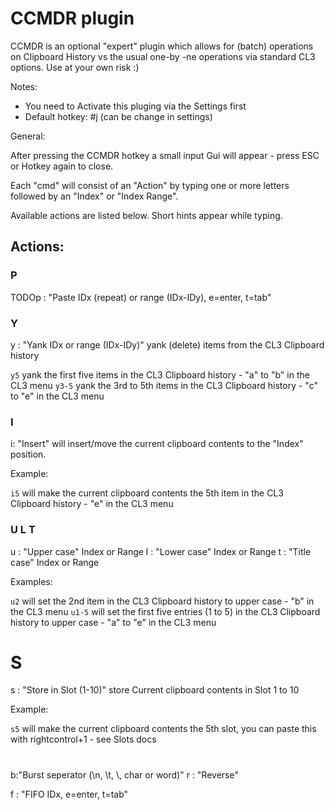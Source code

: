 ﻿# CCMDR plugin

CCMDR is an optional "expert" plugin which allows for (batch) operations on Clipboard History vs the usual one-by -ne operations via standard CL3 options. Use at your own risk :)

Notes:

- You need to Activate this pluging via the Settings first
- Default hotkey: #j (can be change in settings)

General:

After pressing the CCMDR hotkey a small input Gui will appear - press ESC or Hotkey again to close.  

Each "cmd" will consist of an "Action" by typing one or more letters followed by an "Index" or "Index Range".

Available actions are listed below. Short hints appear while typing.

## Actions:

### P

TODOp : "Paste IDx (repeat) or range (IDx-IDy), e=enter, t=tab"


### Y

y : "Yank IDx or range (IDx-IDy)" yank (delete) items from the CL3 Clipboard history

`y5`   yank the first five items in the CL3 Clipboard history - "a" to "b" in the CL3 menu
`y3-5` yank the 3rd to 5th items in the CL3 Clipboard history - "c" to "e" in the CL3 menu

### I

i: "Insert" will insert/move the current clipboard contents to the "Index" position.

Example:

`i5` will make the current clipboard contents the 5th item in the CL3 Clipboard history - "e" in the CL3 menu

### U L T

u : "Upper case" Index or Range
l : "Lower case" Index or Range
t : "Title case" Index or Range

Examples:

`u2`   will set the 2nd item in the CL3 Clipboard history to upper case - "b" in the CL3 menu 
`u1-5` will set the first five entries (1 to 5) in the CL3 Clipboard history to upper case - "a" to "e" in the CL3 menu 

# S

s : "Store in Slot (1-10)" store Current clipboard contents in Slot 1 to 10

Example:

`s5` will make the current clipboard contents the 5th slot, you can paste this with rightcontrol+1 - see Slots docs

#

b:"Burst seperator (\n, \t, \\, char or word)"
r : "Reverse"

f : "FIFO IDx, e=enter, t=tab"

